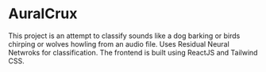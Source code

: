 # AuralCrux

This project is an attempt to classify sounds like a dog barking or birds chirping or wolves howling from an audio file. Uses Residual Neural Netwroks for classification. The frontend is built using ReactJS and Tailwind CSS.

